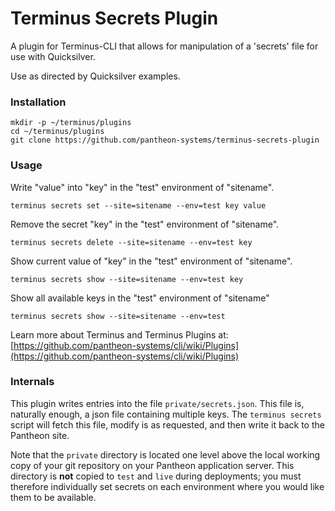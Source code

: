 # Terminus Secrets Plugin

A plugin for Terminus-CLI that allows for manipulation of a 'secrets' file for use with Quicksilver.

Use as directed by Quicksilver examples.

### Installation
```
mkdir -p ~/terminus/plugins
cd ~/terminus/plugins
git clone https://github.com/pantheon-systems/terminus-secrets-plugin
```

### Usage
Write "value" into "key" in the "test" environment of "sitename".
```
terminus secrets set --site=sitename --env=test key value
```

Remove the secret "key" in the "test" environment of "sitename".
```
terminus secrets delete --site=sitename --env=test key
```

Show current value of "key" in the "test" environment of "sitename".
```
terminus secrets show --site=sitename --env=test key
```

Show all available keys in the "test" environment of "sitename"
```
terminus secrets show --site=sitename --env=test
```

Learn more about Terminus and Terminus Plugins at:
[https://github.com/pantheon-systems/cli/wiki/Plugins](https://github.com/pantheon-systems/cli/wiki/Plugins)

### Internals

This plugin writes entries into the file `private/secrets.json`.  This file is, naturally enough, a json file containing multiple keys.  The `terminus secrets` script will fetch this file, modify is as requested, and then write it back to the Pantheon site.

Note that the `private` directory is located one level above the local working copy of your git repository on your Pantheon application server. This directory is **not** copied to `test` and `live` during deployments; you must therefore individually set secrets on each environment where you would like them to be available.
